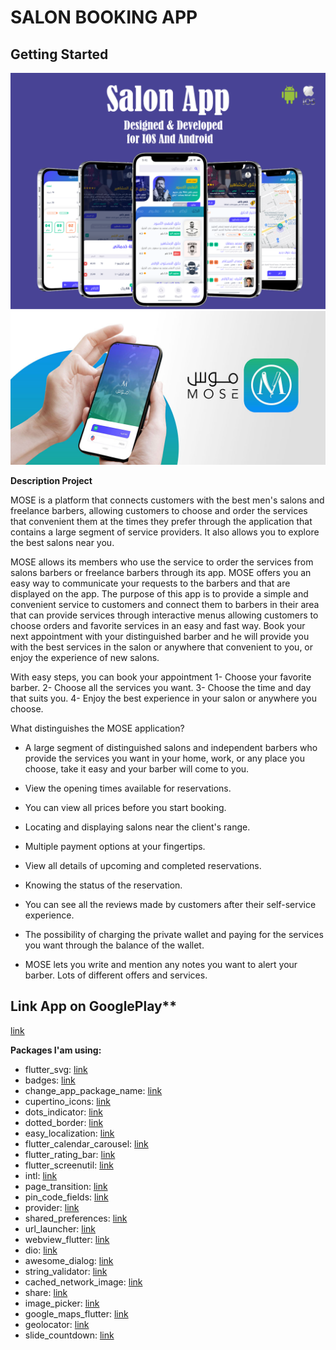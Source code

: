 # SALON BOOKING APP

## Getting Started

![App UI](/project.png)
![App UI](/cover.jpg)


**Description Project**

MOSE is a platform that connects customers with the best men's salons and freelance 
barbers, allowing customers to choose and order the services that convenient them at the 
times they prefer through the application that contains a large segment of service providers. 
It also allows you to explore the best salons near you.

MOSE allows its members who use the service to order the services from salons barbers
or freelance barbers through its app. MOSE offers you an easy way to communicate your 
requests to the barbers and that are displayed on the app. The purpose of this app is to 
provide a simple and convenient service to customers and connect them to barbers in their 
area that can provide services through interactive menus allowing customers to choose 
orders and favorite services in an easy and fast way.
Book your next appointment with your distinguished barber and he will provide you with 
the best services in the salon or anywhere that convenient to you, or enjoy the experience 
of new salons.

With easy steps, you can book your appointment
1- Choose your favorite barber.
2- Choose all the services you want.
3- Choose the time and day that suits you.
4- Enjoy the best experience in your salon or anywhere you choose.

What distinguishes the MOSE application?

- A large segment of distinguished salons and independent barbers who provide the services 
you want in your home, work, or any place you choose, take it easy and your barber will 
come to you.
- View the opening times available for reservations.
- You can view all prices before you start booking.
- Locating and displaying salons near the client's range.
- Multiple payment options at your fingertips.
- View all details of upcoming and completed reservations.
- Knowing the status of the reservation.
- You can see all the reviews made by customers after their self-service experience.
- The possibility of charging the private wallet and paying for the services you want through 
the balance of the wallet.

- MOSE lets you write and mention any notes you want to alert your barber.
Lots of different offers and services.

## Link App on GooglePlay**
[link](https://play.google.com/store/apps/details?id=com.salonMose.user)


**Packages I'am using:**

- flutter_svg: [link](https://pub.dev/packages/flutter_svg)
- badges: [link](https://pub.dev/packages/badges)
- change_app_package_name: [link](https://pub.dev/packages/change_app_package_name)
- cupertino_icons: [link](https://pub.dev/packages/cupertino_icons)
- dots_indicator: [link](https://pub.dev/packages/dots_indicator)
- dotted_border: [link](https://pub.dev/packages/dotted_border)
- easy_localization: [link](https://pub.dev/packages/easy_localization)
- flutter_calendar_carousel: [link](https://pub.dev/packages/flutter_calendar_carousel)
- flutter_rating_bar: [link](https://pub.dev/packages/flutter_rating_bar)
- flutter_screenutil: [link](https://pub.dev/packages/flutter_screenutil)
- intl: [link](https://pub.dev/packages/intl)
- page_transition: [link](https://pub.dev/packages/page_transition)
- pin_code_fields: [link](https://pub.dev/packages/pin_code_fields)
- provider: [link](https://pub.dev/packages/provider)
- shared_preferences: [link](https://pub.dev/packages/shared_preferences)
- url_launcher: [link](https://pub.dev/packages/url_launcher)
- webview_flutter: [link](https://pub.dev/packages/webview_flutter)
- dio: [link](https://pub.dev/packages/dio)
- awesome_dialog: [link](https://pub.dev/packages/awesome_dialog)
- string_validator: [link](https://pub.dev/packages/string_validator)
- cached_network_image: [link](https://pub.dev/packages/cached_network_image)
- share: [link](https://pub.dev/packages/flutter_svg)
- image_picker: [link](https://pub.dev/packages/share)
- google_maps_flutter: [link](https://pub.dev/packages/google_maps_flutter)
- geolocator: [link](https://pub.dev/packages/geolocator)
- slide_countdown: [link](https://pub.dev/packages/slide_countdown)
